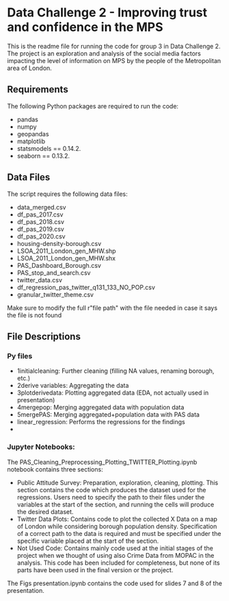 # Data Challenge 2 - Improving trust and confidence in the MPS

This is the readme file for running the code for group 3 in Data Challenge 2. The project is an exploration and analysis of the social media factors impacting the level of information on MPS by the people of the Metropolitan area of London.

## Requirements

The following Python packages are required to run the code:

- pandas
- numpy
- geopandas
- matplotlib
- statsmodels == 0.14.2.
- seaborn == 0.13.2.

## Data Files
The script requires the following data files:

- data_merged.csv
- df_pas_2017.csv
- df_pas_2018.csv
- df_pas_2019.csv
- df_pas_2020.csv
- housing-density-borough.csv
- LSOA_2011_London_gen_MHW.shp
- LSOA_2011_London_gen_MHW.shx
- PAS_Dashboard_Borough.csv
- PAS_stop_and_search.csv
- twitter_data.csv
- df_regression_pas_twitter_q131_133_NO_POP.csv
- granular_twitter_theme.csv

Make sure to modify the full r"file path" with the file needed in case it says the file is not found

## File Descriptions
### Py files
- 1initialcleaning: Further cleaning (filling NA values, renaming borough, etc.)
- 2derive variables: Aggregating the data
- 3plotderivedata: Plotting aggregated data (EDA, not actually used in presentation)
- 4mergepop: Merging aggregated data with population data
- 5mergePAS: Merging aggregated+population data with PAS data
- linear_regression: Performs the regressions for the findings
- 
### Jupyter Notebooks:
The PAS_Cleaning_Preprocessing_Plotting_TWITTER_Plotting.ipynb notebook contains three sections:

- Public Attitude Survey: Preparation, exploration, cleaning, plotting. This section contains the code which produces the dataset used for the regressions. Users need to specify the path to their files under the variables at the start of the section, and running the cells will produce the desired dataset.
- Twitter Data Plots: Contains code to plot the collected X Data on a map of London while considering borough population density. Specification of a correct path to the data is required and must be specified under the specific variable placed at the start of the section.
- Not Used Code: Contains mainly code used at the initial stages of the project when we thought of using also Crime Data from MOPAC in the analysis. This code has been included for completeness, but none of its parts have been used in the final version or the project.

The Figs presentation.ipynb contains the code used for slides 7 and 8 of the presentation.

